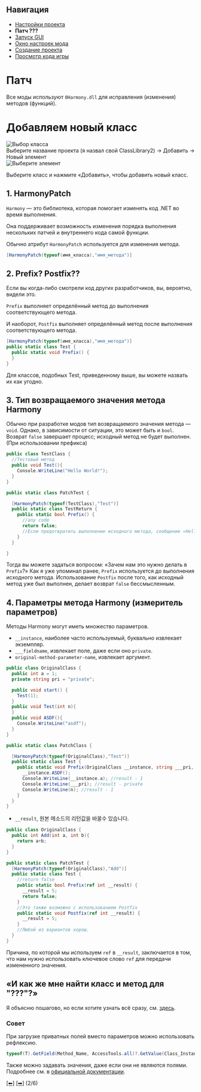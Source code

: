 ## Навигация
 - [Настройки проекта](https://github.com/NoBrain0917/)
 - **Патч ???**
 - [Запуск GUI](https://github.com/NoBrain0917/ADOFAI-Mod-Development-Guide/blob/main/dev3.md)
 - [Окно настроек мода](https://github.com/NoBrain0917/ADOFAI-Mod-Development-Guide/blob/main/dev4.md)
 - [Создание проекта](https://github.com/NoBrain0917/ADOFAI-Mod-Development-Guide/blob/main/dev5.md)
 - [Просмотр кода игры](https://github.com/NoBrain0917/ADOFAI-Mod-Development-Guide/blob/main/dev6.md)

# Патч
Все моды используют `0Harmony.dll` для исправления (изменения) методов (функций).     

# Добавляем новый класс
![Выбор класса](https://github.com/NoBrain0917/ADOFAI-Mod-Development-Guide/raw/main/img/class.png?raw=true)    
Выберите название проекта (я назвал свой ClassLibrary2) -> Добавить -> Новый элемент
<br>
![Выберите элемент](https://github.com/NoBrain0917/ADOFAI-Mod-Development-Guide/raw/main/img/cselect.png?raw=true)

Выберите класс и нажмите «Добавить», чтобы добавить новый класс.

## 1. HarmonyPatch 
`Harmony` — это библиотека, которая помогает изменять код .NET во время выполнения.

Она поддерживает возможность изменения порядка выполнения нескольких патчей и внутреннего кода самой функции.

Обычно атрибут `HarmonyPatch` используется для изменения метода.   
```c#
[HarmonyPatch(typeof(имя_класса),"имя_метода")]
```

## 2. Prefix? Postfix??
Если вы когда-либо смотрели код других разработчиков, вы, вероятно, видели это.

`Prefix` выполняет определённый метод до выполнения соответствующего метода.

И наоборот, `Postfix` выполняет определённый метод после выполнения соответствующего метода.

```c#
[HarmonyPatch(typeof(имя_класса),"имя_метода")]
public static class Test {
  public static void Prefix() {
  }
}
```
Для классов, подобных Test, приведенному выше, вы можете назвать их как угодно.

## 3. Тип возвращаемого значения метода Harmony
Обычно при разработке модов тип возвращаемого значения метода — `void`.
Однако, в зависимости от ситуации, это может быть и `bool`.
Возврат `false` завершает процесс; исходный метод не будет выполнен. (При использовании префикса)

```c#
public class TestClass {
  //Тестовый метод
  public void Test(){
    Console.WriteLine("Hello World!");
  }
}

public static class PatchTest {

  [HarmonyPatch(typeof(TestClass),"Test")]
  public static class TestReturn {
    public static bool Prefix() {
      //any code
      return false;
      //Если предотвратить выполнение исходного метода, сообщение «Hello world!» не будет записано в журнал.
    }
  }

}
```
       
Тогда вы можете задаться вопросом: «Зачем нам это нужно делать в `Prefix`?»
Как я уже упоминал ранее, `Prefix` используется до выполнения исходного метода. Использование `Postfix` после того, как исходный метод уже был выполнен, делает возврат `false` бессмысленным.

## 4. Параметры метода Harmony (измеритель параметров)
Методы Harmony могут иметь множество параметров.

- `__instance`, наиболее часто используемый, буквально извлекает экземпляр.
- `___fieldname`, извлекает поле, даже если оно `private`.
- `original-method-parameter-name`, извлекает аргумент.
```c#
public class OriginalClass {
  public int a = 1;
  private string pri = "private";

  public void start() {
    Test(1);
  }
  public void Test(int n){
  }
  public void ASDF(){
    Console.WriteLine("asdf");
  }
}

public static class PatchClass {

  [HarmonyPatch(typeof(OriginalClass),"Test")]
  public static class Test {
    public static void Prefix(OriginalClass __instance, string ___pri, int n) {
      __instance.ASDF();
      Console.WriteLine(__instance.a); //result - 1
      Console.WriteLine(___pri); //result - private
      Console.WriteLine(n); //result - 1
    }
  }
}
```
 - `__result`, 원본 메소드의 리턴값을 바꿀수 있습니다.
```c#
public class OriginalClass {
  public int Add(int a, int b){
    return a+b;
  }
}

public static class PatchTest {
  [HarmonyPatch(typeof(OriginalClass),"Add")]
  public static class Test {
    //return false
    public static bool Prefix(ref int __result) {
      __result = 5;
      return false;
    }
    //Это также возможно с использованием Postfix
    public static void Postfix(ref int __result) {
      __result = 5;
    }
    //Любой из вариантов хорош.
  }
}
```
Причина, по которой мы используем `ref` в `__result`, заключается в том, что нам нужно использовать ключевое слово `ref` для передачи измененного значения.

## «И как же мне найти класс и метод для "???"?»
Я объясню пошагово, но если хотите узнать всё сразу, см. [здесь](https://github.com/NoBrain0917/ADOFAI-Mod-Development-Guide/blob/main/dev6.md).

### Совет
При загрузке приватных полей вместо параметров можно использовать рефлексию.
```cs
typeof(T).GetField(Method_Name, AccessTools.all)?.GetValue(Class_Instance);
```
Также можно задавать значения, даже если они не являются полями.
Подробнее см. в [официальной документации](https://docs.microsoft.com/ko-kr/dotnet/api/system.reflection?view=net-5.0).




[[⬅]](https://github.com/NoBrain0917/ADOFAI-Mod-Development-Guide/blob/main/dev1.md) [[➡]](https://github.com/NoBrain0917/ADOFAI-Mod-Development-Guide/blob/main/dev3.md) (2/6)
